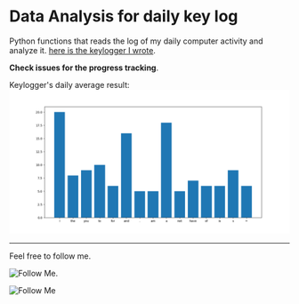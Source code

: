 # Data Analysis for daily key log
Python functions that reads the log of my daily computer activity and analyze it.
[here is the keylogger I wrote](https://github.com/MustafaAnasKH99/Keylogger-for-Data-Analyses).

**Check issues for the progress tracking**.

Keylogger's daily average result:
![Keylogger_graph](Keylogger_1.png)

-----
Feel free to follow me.

![Follow Me](https://img.shields.io/github/followers/MustafaAnasKH99?style=social).

![Follow Me](https://img.shields.io/twitter/follow/MustafaAnas99?label=Follow&style=social)
